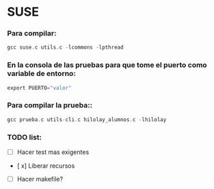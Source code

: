 # SUSE
### Para compilar:

```C
gcc suse.c utils.c -lcommons -lpthread
```

### En la consola de las pruebas para que tome el puerto como variable de entorno:

```C
export PUERTO="valor"
```

### Para compilar la prueba::
```C
gcc prueba.c utils-cli.c hilolay_alumnos.c -lhilolay
```

### TODO list:
-  [ ] Hacer test mas exigentes
-  [ x] Liberar recursos 
-  [ ] Hacer makefile?
